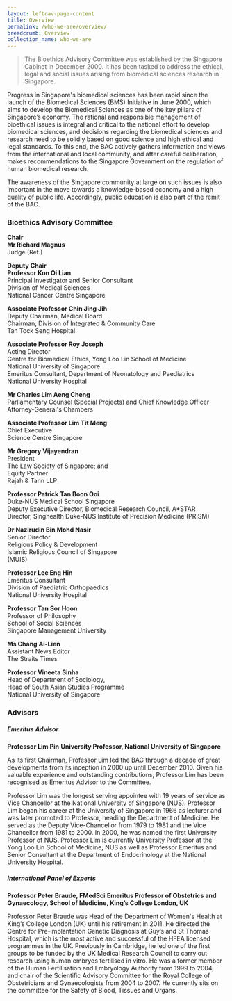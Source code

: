 ```yaml
---
layout: leftnav-page-content
title: Overview
permalink: /who-we-are/overview/
breadcrumb: Overview
collection_name: who-we-are
---
```


> The Bioethics Advisory Committee was established by the Singapore Cabinet in December 2000. It has been tasked to address the ethical, legal and social issues arising from biomedical sciences research in Singapore.

Progress in Singapore's biomedical sciences has been rapid since the launch of the Biomedical Sciences (BMS) Initiative in June 2000, which aims to develop the Biomedical Sciences as one of the key pillars of Singapore’s economy. The rational and responsible management of bioethical issues is integral and critical to the national effort to develop biomedical sciences, and decisions regarding the biomedical sciences and research need to be solidly based on good science and high ethical and legal standards. To this end, the BAC actively gathers information and views from the international and local community, and after careful deliberation, makes recommendations to the Singapore Government on the regulation of human biomedical research.

The awareness of the Singapore community at large on such issues is also important in the move towards a knowledge-based economy and a high quality of public life. Accordingly, public education is also part of the remit of the BAC.

### **Bioethics Advisory Committee**

**Chair**<br>
**Mr Richard Magnus**<br>
Judge (Ret.)

**Deputy Chair**<br>
**Professor Kon Oi Lian**<br>
Principal Investigator and Senior Consultant<br>
Division of Medical Sciences<br>
National Cancer Centre Singapore

**Associate Professor Chin Jing Jih**<br>
Deputy Chairman, Medical Board<br>
Chairman, Division of Integrated & Community Care<br>
Tan Tock Seng Hospital

**Associate Professor Roy Joseph**<br>
Acting Director<br>
Centre for Biomedical Ethics, Yong Loo Lin School of Medicine<br>
National University of Singapore<br>
Emeritus Consultant, Department of Neonatology and Paediatrics<br>
National University Hospital

**Mr Charles Lim Aeng Cheng**<br>
Parliamentary Counsel (Special Projects) and Chief Knowledge Officer<br>
Attorney-General's Chambers

**Associate Professor Lim Tit Meng**<br>
Chief Executive<br>
Science Centre Singapore

**Mr Gregory Vijayendran**<br>
President<br>
The Law Society of Singapore; and<br>
Equity Partner<br>
Rajah & Tann LLP

**Professor Patrick Tan Boon Ooi**<br>
Duke-NUS Medical School Singapore<br>
Deputy Executive Director, Biomedical Research Council, A*STAR<br>
Director, Singhealth Duke-NUS Institute of Precision Medicine (PRISM)

**Dr Nazirudin Bin Mohd Nasir**<br>
Senior Director<br>
Religious Policy & Development<br>
Islamic Religious Council of Singapore<br>
(MUIS)

**Professor Lee Eng Hin**<br>
Emeritus Consultant<br>
Division of Paediatric Orthopaedics<br>
National University Hospital

**Professor Tan Sor Hoon**<br>
Professor of Philosophy<br>
School of Social Sciences<br>
Singapore Management University

**Ms Chang Ai-Lien**<br>
Assistant News Editor<br>
The Straits Times

**Professor Vineeta Sinha**<br>
Head of Department of Sociology,<br>
Head of South Asian Studies Programme<br>
National University of Singapore

### **Advisors**

##### **Emeritus Advisor**

**Professor Lim Pin**
**University Professor, National University of Singapore**

As its first Chairman, Professor Lim led the BAC through a decade of great developments from its inception in 2000 up until December 2010. Given his valuable experience and outstanding contributions, Professor Lim has been recognised as Emeritus Advisor to the Committee.

Professor Lim was the longest serving appointee with 19 years of service as Vice Chancellor at the National University of Singapore (NUS). Professor Lim began his career at the University of Singapore in 1966 as lecturer and was later promoted to Professor, heading the Department of Medicine. He served as the Deputy Vice-Chancellor from 1979 to 1981 and the Vice Chancellor from 1981 to 2000. In 2000, he was named the first University Professor of NUS. Professor Lim is currently University Professor at the Yong Loo Lin School of Medicine, NUS as well as Professor Emeritus and Senior Consultant at the Department of Endocrinology at the National University Hospital.

##### **International Panel of Experts**

**Professor Peter Braude, FMedSci**
**Emeritus Professor of Obstetrics and Gynaecology, School of Medicine, King’s College London, UK**

Professor Peter Braude was Head of the Department of Women's Health at King’s College London (UK) until his retirement in 2011. He directed the Centre for Pre-implantation Genetic Diagnosis at Guy’s and St Thomas Hospital, which is the most active and successful of the HFEA licensed programmes in the UK. Previously in Cambridge, he led one of the first groups to be funded by the UK Medical Research Council to carry out research using human embryos fertilised in vitro. He was a former member of the Human Fertilisation and Embryology Authority from 1999 to 2004, and chair of the Scientific Advisory Committee for the Royal College of Obstetricians and Gynaecologists from 2004 to 2007. He currently sits on the committee for the Safety of Blood, Tissues and Organs.
